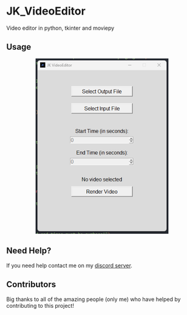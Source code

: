 # JK_VideoEditor
Video editor in python, tkinter and moviepy

## Usage

<p align="center">
  <img alt="issue" src="https://github.com/Josakko/JK_VideoEditor/blob/main/image.png?raw=true" width="350px">
</p>

## Need Help?

If you need help contact me on my [discord server](https://discord.gg/xgET5epJE6).

## Contributors

Big thanks to all of the amazing people (only me) who have helped by contributing to this project!
